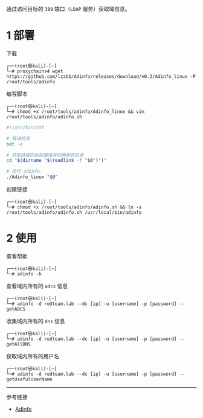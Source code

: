 通过访问目标的 `389` 端口（`LDAP` 服务）获取域信息。

# 1 部署

下载

```shell
┌──(root㉿kali)-[~]
└─# proxychains4 wget https://github.com/lzzbb/Adinfo/releases/download/v0.3/Adinfo_linux -P /root/tools/adinfo
```

编写脚本

```shell
┌──(root㉿kali)-[~]
└─# chmod +x /root/tools/adinfo/Adinfo_linux && vim /root/tools/adinfo/adinfo.sh
```

```sh
#!/usr/bin/zsh

# 错误检测
set -e

# 获取链接的实际路径并切换到该目录
cd "$(dirname "$(readlink -f "$0")")"

# 运行 adinfo
./Adinfo_linux "$@"
```

创建链接

```shell
┌──(root㉿kali)-[~]
└─# chmod +x /root/tools/adinfo/adinfo.sh && ln -s /root/tools/adinfo/adinfo.sh /usr/local/bin/adinfo
```

# 2 使用

查看帮助

```shell
┌──(root㉿kali)-[~]
└─# adinfo -h
```

查看域内所有的 `adcs` 信息

```shell
┌──(root㉿kali)-[~]
└─# adinfo -d redteam.lab --dc [ip] -u [username] -p [password] --getADCS
```

收集域内所有的 `dns` 信息

```shell
┌──(root㉿kali)-[~]
└─# adinfo -d redteam.lab --dc [ip] -u [username] -p [password] --getAllDNS
```

获取域内所有的用户名

```shell
┌──(root㉿kali)-[~]
└─# adinfo -d redteam.lab --dc [ip] -u [username] -p [password] --getUsefulUserName
```

---

参考链接

- [Adinfo](https://github.com/lzzbb/Adinfo)
